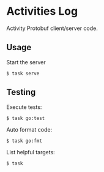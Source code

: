 # Activities Log

Activity Protobuf client/server code.

## Usage

Start the server

    $ task serve

## Testing

Execute tests:

    $ task go:test

Auto format code:

    $ task go:fmt

List helpful targets:

    $ task
